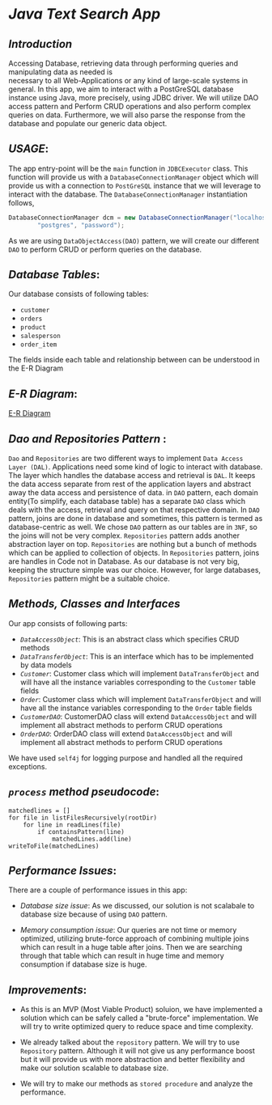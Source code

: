 # ***Java Text Search App***
 
 ## ***Introduction***
 Accessing Database, retrieving data through performing queries and manipulating data as needed is  
 necessary to all Web-Applications or any kind of large-scale systems in general. In this app, 
 we aim to interact with a PostGreSQL database instance using Java, more precisely, using JDBC driver.
 We will utilize DAO access pattern and Perform CRUD operations and also perform complex queries on 
 data. Furthermore, we will also parse the response from the database and populate our generic 
 data object. 

## ***USAGE***:

The app entry-point will be the `main` function in `JDBCExecutor` class. This function will
provide us with a `DatabaseConnectionManager` object which will provide us with a connection to
`PostGreSQL` instance that we will leverage to interact with the database. The 
`DatabaseConnectionManager` instantiation follows,

````java
DatabaseConnectionManager dcm = new DatabaseConnectionManager("localhost", "hplussport",
        "postgres", "password");
````

As we are using `DataObjectAccess(DAO)` pattern, we will create our different `DAO` to perform
CRUD or perform queries on the database.

## ***Database Tables***:
Our database consists of following tables:
* `customer`
* `orders`
* `product`
* `salesperson`
* `order_item`

The fields inside each table and relationship between can be understood in the E-R
Diagram

## ***E-R Diagram***:
[E-R Diagram](./assets/jdbc_er.png_)

## ***Dao and Repositories Pattern*** :
`Dao` and `Repositories` are two different ways to implement `Data Access Layer (DAL)`. Applications
need some kind of logic to interact with database. The layer which handles the database access 
and retrieval is `DAL`. It keeps the data access separate from rest of the application layers
and abstract away the data access and persistence of data. in `DAO` pattern, each domain
entity(To simplify, each database table) has a separate `DAO` class which deals with the access,
retrieval and query on that respective domain. In `DAO` pattern, joins are done in database and
sometimes, this pattern is termed as database-centric as well. We chose `DAO` pattern as our tables
are in `3NF`, so the joins will not be very complex. `Repositories` pattern adds another 
abstraction layer on top. `Repositories` are nothing but a bunch of methods which can be 
applied to collection of objects. In `Repositories` pattern, joins are handles in Code not in 
Database. As our database is not very big, keeping the structure simple was our choice. However,
for large databases, `Repositories` pattern might be a suitable choice. 

## ***Methods, Classes and Interfaces***

Our app consists of following parts:

  * *`DataAccessObject`*: This is an abstract class which specifies CRUD methods
 * *`DataTransferObject`*: This is an interface which has to be implemented by data
 models
 * *`Customer`*: Customer class which will implement `DataTransferObject` and will
 have all the instance variables corresponding to the `Customer` table fields
 * *`Order`*: Customer class which will implement `DataTransferObject` and will
  have all the instance variables corresponding to the `Order` table fields
  * *`CustomerDAO`*: CustomerDAO class will extend `DataAccessObject` and will
  implement all abstract methods to perform CRUD operations
  * *`OrderDAO`*: OrderDAO class will extend `DataAccessObject` and will
    implement all abstract methods to perform CRUD operations 
      
We have used `self4j` for logging purpose and handled all the required exceptions.

## ***`process` method pseudocode***:
````
matchedlines = []
for file in listFilesRecursively(rootDir)
    for line in readLines(file)
        if containsPattern(line)
            matchedLines.add(line)
writeToFile(matchedLines)                
````

## ***Performance Issues***:

There are a couple of performance issues in this app:

* *Database size issue*: As we discussed, our solution is not scalabale to database size
because of using `DAO` pattern.

* *Memory consumption issue*: Our queries are not time or memory optimized, utilizing 
brute-force approach of combining multiple joins which can result in a huge table after 
joins. Then we are searching through that table which can result in huge time and memory 
consumption if database size is huge.

## ***Improvements***:

* As this is an MVP (Most Viable Product) soluion, we have implemented a solution which can be
safely called a "brute-force" implementation. We will try to write optimized query to reduce
space and time complexity.

* We already talked about the `repository` pattern. We will try to use `Repository` pattern.
Although it will not give us any performance boost but it will provide us with more 
abstraction and better flexibility and make our solution scalable to database size.

* We will try to make our methods as `stored procedure` and analyze the performance. 

